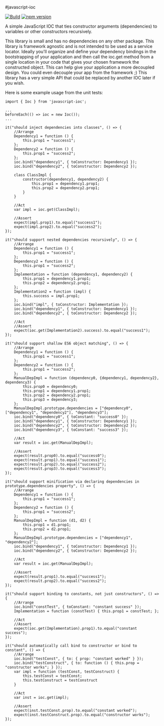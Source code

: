 #javascript-ioc

[![Build](https://api.travis-ci.org/stewie1570/Javascript-IOC.svg)](https://travis-ci.org/stewie1570/Javascript-IOC)
[![npm version](https://badge.fury.io/js/javascript-ioc.svg)](https://badge.fury.io/js/javascript-ioc)

A simple JavaScript IOC that ties constructor arguments (dependencies) to variables or other constructors recursively.

This library is small and has no dependencies on any other package. This library is framework agnostic and is not intended to be used as a service locator. Ideally you'll organize and define your dependency bindings in the bootstrapping of your application and then call the ioc.get method from a single location in your code that gives your chosen framework the constructed object. This can help give your application a more decoupled design. You could even decouple your app from the framework ;) This library has a very simple API that could be replaced by another IOC later if you wish.

Here is some example usage from the unit tests:

    import { Ioc } from 'javascript-ioc';
    
    ...
    beforeEach(() => ioc = new Ioc());
    ...
    
    it("should inject dependencies into classes", () => {
        //Arrange
        Dependency1 = function () {
            this.prop1 = "success1";
        };
        Dependency2 = function () {
            this.prop1 = "success2";
        };
        ioc.bind("dependency1", { toConstructor: Dependency1 });
        ioc.bind("dependency2", { toConstructor: Dependency2 });

        class ClassImpl {
            constructor(dependency1, dependency2) {
                this.prop1 = dependency1.prop1;
                this.prop2 = dependency2.prop1;
            }
        }
    
        //Act
        var impl = ioc.get(ClassImpl);

        //Assert
        expect(impl.prop1).to.equal("success1");
        expect(impl.prop2).to.equal("success2");
    });
    
    it("should support nested dependencies recursively", () => {
        //Arrange
        Dependency1 = function () {
            this.prop1 = "success1";
        };
        Dependency2 = function () {
            this.prop1 = "success2";
        };
        Implementation = function (dependency1, dependency2) {
            this.prop1 = dependency1.prop1;
            this.prop2 = dependency2.prop1;
        };
        Implementation2 = function (impl) {
            this.success = impl.prop1;
        };
        ioc.bind("impl", { toConstructor: Implementation });
        ioc.bind("dependency1", { toConstructor: Dependency1 });
        ioc.bind("dependency2", { toConstructor: Dependency2 });
    
        //Act
        //Assert
        expect(ioc.get(Implementation2).success).to.equal("success1");
    });
    
    it("should support shallow ES6 object matching", () => {
        //Arrange
        Dependency1 = function () {
            this.prop1 = "success1";
        };
        Dependency2 = function () {
            this.prop1 = "success2";
        };
        ManualDepImpl = function (dependency0, {dependency1, dependency2}, dependency3) {
            this.prop0 = dependency0;
            this.prop1 = dependency1.prop1;
            this.prop2 = dependency2.prop1;
            this.prop3 = dependency3;
        };
        ManualDepImpl.prototype.dependencies = ["dependency0", ["dependency1", "dependency2"], "dependency3"];
        ioc.bind("dependency0", { toConstant: "success0" });
        ioc.bind("dependency1", { toConstructor: Dependency1 });
        ioc.bind("dependency2", { toConstructor: Dependency2 });
        ioc.bind("dependency3", { toConstant: "success3" });
    
        //Act
        var result = ioc.get(ManualDepImpl);

        //Assert
        expect(result.prop0).to.equal("success0");
        expect(result.prop1).to.equal("success1");
        expect(result.prop2).to.equal("success2");
        expect(result.prop3).to.equal("success3");
    });
    
    it("should support minification via declaring dependencies in prototype.dependencies property", () => {
        //Arrange
        Dependency1 = function () {
            this.prop1 = "success1";
        };
        Dependency2 = function () {
            this.prop1 = "success2";
        };
        ManualDepImpl = function (d1, d2) {
            this.prop1 = d1.prop1;
            this.prop2 = d2.prop1;
        };
        ManualDepImpl.prototype.dependencies = ["dependency1", "dependency2"];
        ioc.bind("dependency1", { toConstructor: Dependency1 });
        ioc.bind("dependency2", { toConstructor: Dependency2 });
    
        //Act
        var result = ioc.get(ManualDepImpl);

        //Assert
        expect(result.prop1).to.equal("success1");
        expect(result.prop2).to.equal("success2");
    });
    
    it("should support binding to constants, not just constructors", () => {
        //Arrange
        ioc.bind("constTest", { toConstant: "constant success" });
        Implementation = function (constTest) { this.prop1 = constTest; };

        //Act
        //Assert
        expect(ioc.get(Implementation).prop1).to.equal("constant success");
    });
    
    it("should automatically call bind to constructor or bind to constant", () => {
        //Arrange
        ioc.bind("testConst", { to: { prop: "constant worked" } });
        ioc.bind("testConstruct", { to: function () { this.prop = "constructor works"; } });
        var impl = function (testConst, testConstruct) {
            this.testConst = testConst;
            this.testConstruct = testConstruct
        }

        //Act
        var inst = ioc.get(impl);

        //Assert
        expect(inst.testConst.prop).to.equal("constant worked");
        expect(inst.testConstruct.prop).to.equal("constructor works");
    });
